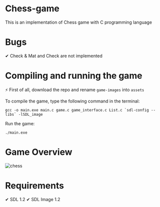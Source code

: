 # Chess-game
This is an implementation of Chess game with C programming language

# Bugs
✔ Check & Mat and Check are not implemented

# Compiling and running the game 
⚡ First of all, download the repo and rename ``` game-images ``` into ```assets```

To compile the game, type the following command in the terminal: 

``` gcc -o main.exe main.c game.c game_interface.c List.c `sdl-config --libs` -lSDL_image ```

Run the game: 

```./main.exe ```
# Game Overview
![chess](https://user-images.githubusercontent.com/24523745/89719563-89adb680-d9c1-11ea-87c3-007a2caa8692.png)

# Requirements
✔ SDL 1.2
✔ SDL Image 1.2
